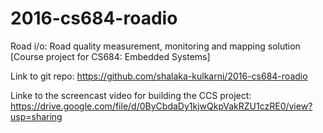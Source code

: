 # 2016-cs684-roadio
Road i/o: Road quality measurement, monitoring and mapping solution [Course project for CS684: Embedded Systems]

Link to git repo: https://github.com/shalaka-kulkarni/2016-cs684-roadio

Linke to the screencast video for building the CCS project: https://drive.google.com/file/d/0ByCbdaDy1kjwQkpVakRZU1czRE0/view?usp=sharing
